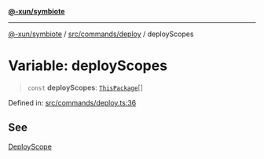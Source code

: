 [**@-xun/symbiote**](../../../../README.md)

***

[@-xun/symbiote](../../../../README.md) / [src/commands/deploy](../README.md) / deployScopes

# Variable: deployScopes

> `const` **deployScopes**: [`ThisPackage`](../../../configure/enumerations/ThisPackageGlobalScope.md#thispackage)[]

Defined in: [src/commands/deploy.ts:36](https://github.com/Xunnamius/symbiote/blob/62ec6fdd59d5511dd7b872237f3ff5bf7673e789/src/commands/deploy.ts#L36)

## See

[DeployScope](../../../configure/enumerations/ThisPackageGlobalScope.md)
